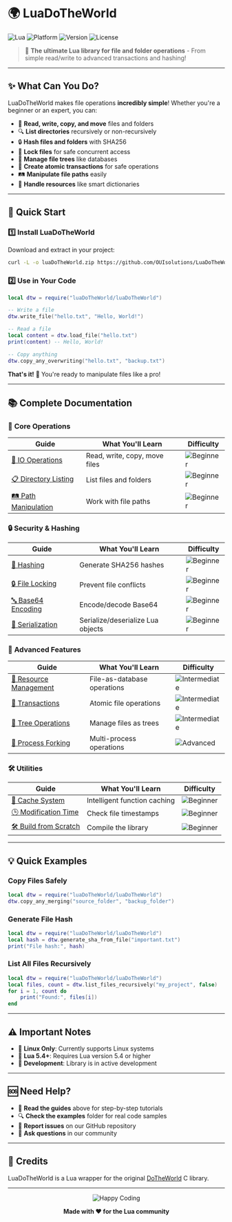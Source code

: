 # 🌍 LuaDoTheWorld

![Lua](https://img.shields.io/badge/Language-Lua-blue?style=flat-square&logo=lua)
![Platform](https://img.shields.io/badge/Platform-Linux-orange?style=flat-square&logo=linux)
![Version](https://img.shields.io/badge/Version-0.7.0-green?style=flat-square)
![License](https://img.shields.io/badge/License-MIT-purple?style=flat-square)

> 🚀 **The ultimate Lua library for file and folder operations** - From simple read/write to advanced transactions and hashing!

---

## ✨ What Can You Do?

LuaDoTheWorld makes file operations **incredibly simple**! Whether you're a beginner or an expert, you can:

- 📂 **Read, write, copy, and move** files and folders
- 🔍 **List directories** recursively or non-recursively  
- 🔒 **Hash files and folders** with SHA256
- 🔐 **Lock files** for safe concurrent access
- 🌳 **Manage file trees** like databases
- 🔄 **Create atomic transactions** for safe operations
- 🛤️ **Manipulate file paths** easily
- 📁 **Handle resources** like smart dictionaries

---

## 🚀 Quick Start

### 1️⃣ Install LuaDoTheWorld

Download and extract in your project:

```bash
curl -L -o luaDoTheWorld.zip https://github.com/OUIsolutions/LuaDoTheWorld/releases/download/0.7.0/luaDoTheWorld.zip && unzip luaDoTheWorld.zip && rm luaDoTheWorld.zip
```

### 2️⃣ Use in Your Code

```lua
local dtw = require("luaDoTheWorld/luaDoTheWorld")

-- Write a file
dtw.write_file("hello.txt", "Hello, World!")

-- Read a file
local content = dtw.load_file("hello.txt")
print(content) -- Hello, World!

-- Copy anything
dtw.copy_any_overwriting("hello.txt", "backup.txt")
```

**That's it!** 🎉 You're ready to manipulate files like a pro!

---

## 📚 Complete Documentation

### 🎯 **Core Operations**
| Guide | What You'll Learn | Difficulty |
|-------|------------------|------------|
| [📂 IO Operations](docs/io.md) | Read, write, copy, move files | ![Beginner](https://img.shields.io/badge/Difficulty-Beginner-brightgreen?style=flat-square) |
| [📋 Directory Listing](docs/listage.md) | List files and folders | ![Beginner](https://img.shields.io/badge/Difficulty-Beginner-brightgreen?style=flat-square) |
| [🛤️ Path Manipulation](docs/path.md) | Work with file paths | ![Beginner](https://img.shields.io/badge/Difficulty-Beginner-brightgreen?style=flat-square) |

### 🔒 **Security & Hashing**
| Guide | What You'll Learn | Difficulty |
|-------|------------------|------------|
| [🔑 Hashing](docs/hashing.md) | Generate SHA256 hashes | ![Beginner](https://img.shields.io/badge/Difficulty-Beginner-brightgreen?style=flat-square) |
| [🔒 File Locking](docs/locker.md) | Prevent file conflicts | ![Beginner](https://img.shields.io/badge/Difficulty-Beginner-brightgreen?style=flat-square) |
| [🔤 Base64 Encoding](docs/base_64.md) | Encode/decode Base64 | ![Beginner](https://img.shields.io/badge/Difficulty-Beginner-brightgreen?style=flat-square) |
| [🔄 Serialization](docs/serialization.md) | Serialize/deserialize Lua objects | ![Beginner](https://img.shields.io/badge/Difficulty-Beginner-brightgreen?style=flat-square) |

### 🚀 **Advanced Features**
| Guide | What You'll Learn | Difficulty |
|-------|------------------|------------|
| [📁 Resource Management](docs/resource.md) | File-as-database operations | ![Intermediate](https://img.shields.io/badge/Difficulty-Intermediate-yellow?style=flat-square) |
| [🔄 Transactions](docs/transaction.md) | Atomic file operations | ![Intermediate](https://img.shields.io/badge/Difficulty-Intermediate-yellow?style=flat-square) |
| [🌳 Tree Operations](docs/trees.md) | Manage files as trees | ![Intermediate](https://img.shields.io/badge/Difficulty-Intermediate-yellow?style=flat-square) |
| [🍴 Process Forking](docs/fork.md) | Multi-process operations | ![Advanced](https://img.shields.io/badge/Difficulty-Advanced-red?style=flat-square) |

### 🛠️ **Utilities**
| Guide | What You'll Learn | Difficulty |
|-------|------------------|------------|
| [💾 Cache System](docs/cache.md) | Intelligent function caching | ![Beginner](https://img.shields.io/badge/Difficulty-Beginner-brightgreen?style=flat-square) |
| [🕒 Modification Time](docs/modification_status.md) | Check file timestamps | ![Beginner](https://img.shields.io/badge/Difficulty-Beginner-brightgreen?style=flat-square) |
| [🛠️ Build from Scratch](docs/build_from_scratch.md) | Compile the library | ![Beginner](https://img.shields.io/badge/Difficulty-Beginner-brightgreen?style=flat-square) |

---

## 💡 Quick Examples

### Copy Files Safely
```lua
local dtw = require("luaDoTheWorld/luaDoTheWorld")
dtw.copy_any_merging("source_folder", "backup_folder")
```

### Generate File Hash
```lua
local dtw = require("luaDoTheWorld/luaDoTheWorld")
local hash = dtw.generate_sha_from_file("important.txt")
print("File hash:", hash)
```

### List All Files Recursively
```lua
local dtw = require("luaDoTheWorld/luaDoTheWorld")
local files, count = dtw.list_files_recursively("my_project", false)
for i = 1, count do
    print("Found:", files[i])
end
```

---

## ⚠️ Important Notes

- 🐧 **Linux Only**: Currently supports Linux systems
- 🌙 **Lua 5.4+**: Requires Lua version 5.4 or higher  
- 🧪 **Development**: Library is in active development

---

## 🆘 Need Help?

- 📖 **Read the guides** above for step-by-step tutorials
- 🔍 **Check the examples** folder for real code samples
- 🐛 **Report issues** on our GitHub repository
- 💬 **Ask questions** in our community

---

## 🙏 Credits

LuaDoTheWorld is a Lua wrapper for the original [DoTheWorld](https://github.com/OUIsolutions/DoTheWorld) C library.

---

<div align="center">

![Happy Coding](https://img.shields.io/badge/Happy-Coding!-ff69b4?style=flat-square&logo=heart)

**Made with ❤️ for the Lua community**

</div>

